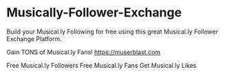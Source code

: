 # Musically-Follower-Exchange
Build your Musical.ly Following for free using this great Musical.ly Follower Exchange Platform.

Gain TONS of Musical.ly Fans! https://muserblast.com

Free Musical.ly Followers
Free Musical.ly Fans
Get Musical.ly Likes

